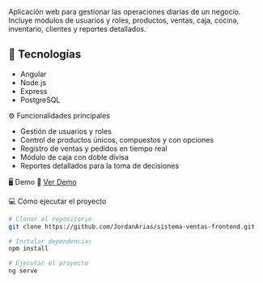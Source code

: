 Aplicación web para gestionar las operaciones diarias de un negocio.  
Incluye módulos de usuarios y roles, productos, ventas, caja, cocina, inventario, clientes y reportes detallados.

## 🚀 Tecnologías
- Angular
- Node.js
- Express
- PostgreSQL

⚙️ Funcionalidades principales
- Gestión de usuarios y roles
- Control de productos únicos, compuestos y con opciones
- Registro de ventas y pedidos en tiempo real
- Módulo de caja con doble divisa
- Reportes detallados para la toma de decisiones

🖥️ Demo
🔗 [Ver Demo](https://jordandeveloper.netlify.app/sistema-de-ventas/)

💻 Cómo ejecutar el proyecto
```bash
# Clonar el repositorio
git clone https://github.com/JordanArias/sistema-ventas-frontend.git

# Instalar dependencias
npm install

# Ejecutar el proyecto
ng serve
